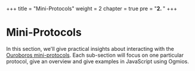 +++
title = "Mini-Protocols"
weight = 2
chapter = true
pre = "<b>2. </b>"
+++

# Mini-Protocols

In this section, we'll give practical insights about interacting with the [Ouroboros mini-protocols](https://input-output-hk.github.io/ouroboros-network/pdfs/network-spec/network-spec.pdf#chapter.3). Each sub-section will focus on one particular protocol, give an overview and give examples in JavaScript using Ogmios.
